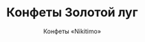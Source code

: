 ---
#site_title: Продукт # Заголовок страницы (вкладка в браузере)
uniclass: product-7 # Это трогать не нужно
many_brands: true

#------ Карточка товара ------
title: Конфеты Золотой луг # Заголовок, который будет везде отображаться
tumbnail: /assets/images/products/tumb-product-7.png # Изображение для карточки товара

#------ Отдельная страница товара - 1 экран ------
title_section: Конфеты Золотой луг # Название продукта на странице
subtitle: Конфеты «Nikitimo» # Подзаголовок
describe: Нежное пралине с дробленым арахисом в глазури. # Описание под заголовком
count_in: 6 шт х 0,5 кг, 3 кг россыпью # Кол-во в гофрокоробе
size_gofro: 390х235х150 мм # Размер гофрокороба

#------ Преимущества - 2 экран ------
# Одна карточка состоит из двух полей - img и text. Оба поля нужно заполнять, чтобы они отобазились на странице
advantages:
    - img: /assets/images/icons/party.svg
      text: Идеально подойдет для детского праздника
    - img: /assets/images/icons/nach.svg
      text: Вкусная начинка
    - img: /assets/images/icons/upack.svg
      text: Практичная упаковка

#------ Продукция бренда - 3 экран ------
# Обязательные параметры: img - картинка которая будет отображаться
# Необязательные: img_slider - если нужна другая картинка в слайдере на первом экране
# exlude_slider - если НЕ нужно показывать в слайдере на первом экране, возможные значения: true - убрать, false - оставить как было (либо можно просто убрать этот параметр)
# subtitle, describe, size_upakovki, count_in, size_gofro - все настройки как на первом экране
brands_products:
    - img: /assets/images/products/product-7/brands/item-2.png
      is_first_slide: true
    - img: /assets/images/products/product-7/brands/item-4.png
      subtitle: Конфеты «Belccini» # Подзаголовок
      describe: Нежное пралине с дробленым арахисом в глазури. # Описание под заголовком
      count_in: 6 шт х 0,5 кг, 3 кг россыпью # Кол-во в гофрокоробе
      size_gofro: 390х235х150 мм # Размер гофрокороба
    - img: /assets/images/products/product-7/brands/item-3.png
      subtitle: Конфеты «Praline» # Подзаголовок
      describe: Нежное пралине с дробленым арахисом в глазури. # Описание под заголовком
      count_in: 6 шт х 0,5 кг, 3 кг россыпью # Кол-во в гофрокоробе
      size_gofro: 390х235х150 мм # Размер гофрокороба
    - img: /assets/images/products/product-7/brands/item-1.png
      subtitle: Конфеты «Tuffo» # Подзаголовок
      describe: Нежное пралине с дробленым арахисом в глазури. # Описание под заголовком
      count_in: 6 шт х 0,5 кг, 3 кг россыпью # Кол-во в гофрокоробе
      size_gofro: 390х235х150 мм # Размер гофрокороба
    - img: /assets/images/products/product-7/brands/item-5.png
      subtitle: Конфеты «Французский трюфель» # Подзаголовок
      describe: Нежное пралине с дробленым арахисом в глазури. # Описание под заголовком
      count_in: 6 шт х 0,5 кг, 3 кг россыпью # Кол-во в гофрокоробе
      size_gofro: 390х235х150 мм # Размер гофрокороба
---